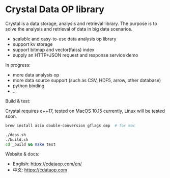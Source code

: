 # Crystal Data OP library

Crystal is a data storage, analysis and retrieval library. The purpose is to
solve the analysis and retrieval of data in big data scenarios.

- scalable and easy-to-use data analysis op library
- support kv storage
- support bitmap and vector(faiss) index
- supply an HTTP+JSON request and response service demo

In progress:

- more data analysis op
- more data source support (such as CSV, HDF5, arrow, other database)
- python binding
- ...

Build & test:

Crystal requires c++17, tested on MacOS 10.15 currently, Linux will be tested
soon.

```sh
brew install asio double-conversion gflags omp  # for mac

./deps.sh
./build.sh
cd _build && make test
```

Website & docs:

- English: https://cdataop.com/en/
- 中文: https://cdataop.com

